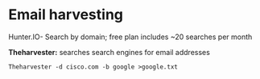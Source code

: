 # Email harvesting

Hunter.IO- Search by domain; free plan includes \~20 searches per month

**Theharvester:** searches search engines for email addresses

```
Theharvester -d cisco.com -b google >google.txt
```
